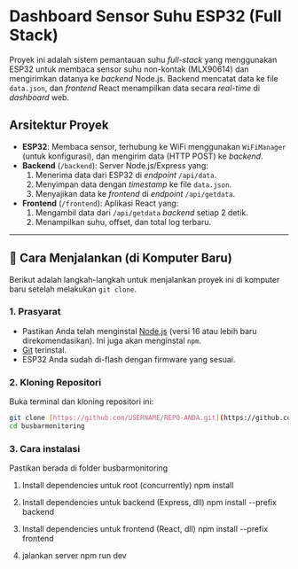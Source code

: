 # Dashboard Sensor Suhu ESP32 (Full Stack)

Proyek ini adalah sistem pemantauan suhu _full-stack_ yang menggunakan ESP32 untuk membaca sensor suhu non-kontak (MLX90614) dan mengirimkan datanya ke _backend_ Node.js. Backend mencatat data ke file `data.json`, dan _frontend_ React menampilkan data secara _real-time_ di _dashboard_ web.

## Arsitektur Proyek

- **ESP32**: Membaca sensor, terhubung ke WiFi menggunakan `WiFiManager` (untuk konfigurasi), dan mengirim data (HTTP POST) ke _backend_.
- **Backend** (`/backend`): Server Node.js/Express yang:
  1.  Menerima data dari ESP32 di _endpoint_ `/api/data`.
  2.  Menyimpan data dengan _timestamp_ ke file `data.json`.
  3.  Menyajikan data ke _frontend_ di _endpoint_ `/api/getdata`.
- **Frontend** (`/frontend`): Aplikasi React yang:
  1.  Mengambil data dari `/api/getdata` _backend_ setiap 2 detik.
  2.  Menampilkan suhu, offset, dan total log terbaru.

---

## 🚀 Cara Menjalankan (di Komputer Baru)

Berikut adalah langkah-langkah untuk menjalankan proyek ini di komputer baru setelah melakukan `git clone`.

### 1. Prasyarat

- Pastikan Anda telah menginstal [Node.js](https://nodejs.org/) (versi 16 atau lebih baru direkomendasikan). Ini juga akan menginstal `npm`.
- [Git](https://git-scm.com/) terinstal.
- ESP32 Anda sudah di-flash dengan firmware yang sesuai.

### 2. Kloning Repositori

Buka terminal dan kloning repositori ini:

```bash
git clone [https://github.com/USERNAME/REPO-ANDA.git](https://github.com/USERNAME/REPO-ANDA.git)
cd busbarmonitoring
```

### 3. Cara instalasi

Pastikan berada di folder busbarmonitoring

1. Install dependencies untuk root (concurrently)
   npm install

2. Install dependencies untuk backend (Express, dll)
   npm install --prefix backend

3. Install dependencies untuk frontend (React, dll)
   npm install --prefix frontend

4. jalankan server
   npm run dev
